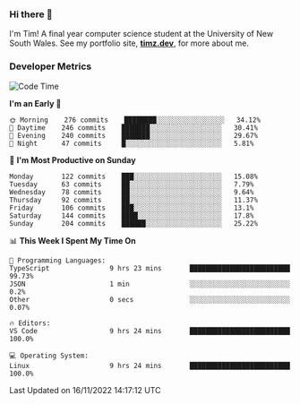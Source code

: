 ### Hi there 👋

I'm Tim! A final year computer science student at the University of New South
Wales. See my portfolio site, <strong><a href="https://timz.dev">timz.dev</a></strong>,
for more about me.

### Developer Metrics

<!-- [![Top Languages](https://github-readme-stats.vercel.app/api/wakatime?username=Tymotex&langs_count=5&custom_title=Top%205%20Languages&hide=Other&theme=material-palenight)](https://github.com/anuraghazra/github-readme-stats) -->

<!--START_SECTION:waka-->
![Code Time](http://img.shields.io/badge/Code%20Time-1%2C113%20hrs%2029%20mins-blue)

**I'm an Early 🐤** 

```text
🌞 Morning    276 commits    ████████░░░░░░░░░░░░░░░░░   34.12% 
🌆 Daytime    246 commits    ███████░░░░░░░░░░░░░░░░░░   30.41% 
🌃 Evening    240 commits    ███████░░░░░░░░░░░░░░░░░░   29.67% 
🌙 Night      47 commits     █░░░░░░░░░░░░░░░░░░░░░░░░   5.81%

```
📅 **I'm Most Productive on Sunday** 

```text
Monday       122 commits    ███░░░░░░░░░░░░░░░░░░░░░░   15.08% 
Tuesday      63 commits     ██░░░░░░░░░░░░░░░░░░░░░░░   7.79% 
Wednesday    78 commits     ██░░░░░░░░░░░░░░░░░░░░░░░   9.64% 
Thursday     92 commits     ██░░░░░░░░░░░░░░░░░░░░░░░   11.37% 
Friday       106 commits    ███░░░░░░░░░░░░░░░░░░░░░░   13.1% 
Saturday     144 commits    ████░░░░░░░░░░░░░░░░░░░░░   17.8% 
Sunday       204 commits    ██████░░░░░░░░░░░░░░░░░░░   25.22%

```


📊 **This Week I Spent My Time On** 

```text
💬 Programming Languages: 
TypeScript               9 hrs 23 mins       █████████████████████████   99.73% 
JSON                     1 min               ░░░░░░░░░░░░░░░░░░░░░░░░░   0.2% 
Other                    0 secs              ░░░░░░░░░░░░░░░░░░░░░░░░░   0.07%

🔥 Editors: 
VS Code                  9 hrs 24 mins       █████████████████████████   100.0%

💻 Operating System: 
Linux                    9 hrs 24 mins       █████████████████████████   100.0%

```


 Last Updated on 16/11/2022 14:17:12 UTC
<!--END_SECTION:waka-->

<!-- [![Tymotex's GitHub stats](https://github-readme-stats.vercel.app/api?username=Tymotex)](https://github.com/anuraghazra/github-readme-stats) -->
